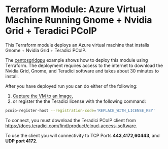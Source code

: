 # Terraform Module: Azure Virtual Machine Running Gnome + Nvidia Grid + Teradici PCoIP

This Terraform module deploys an Azure virtual machine that installs Gnome + Nvidia Grid + Teradici PCoIP.

The [centosgridgpu](../../examples/centosgridgpu) example shows how to deploy this module using Terraform.  The deployment requires access to the internet to download the Nvidia Grid, Gnome, and Teradici software and takes about 30 minutes to install.

After you have deployed run you can do either of the following:
1. [Capture the VM to an Image](../../examples/centos-legacy#next-steps-image-capture), 
2. or register the the Teradici license with the following command: 

```bash
pcoip-register-host --registration-code='REPLACE_WITH_LICENSE_KEY'
```

To connect, you must download the Teradici PCoIP client from https://docs.teradici.com/find/product/cloud-access-software.

To use the client you will connectivity to TCP Ports **443,4172,60443**, and **UDP port 4172**.